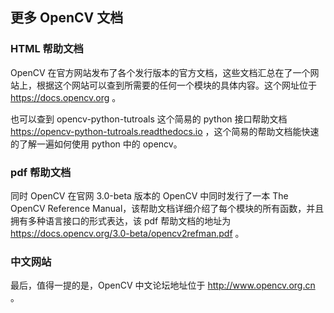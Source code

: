 ## 更多 OpenCV 文档


### HTML 帮助文档

OpenCV 在官方网站发布了各个发行版本的官方文档，这些文档汇总在了一个网站上，根据这个网站可以查到所需要的任何一个模块的具体内容。这个网址位于 https://docs.opencv.org 。

也可以查到 opencv-python-tutroals 这个简易的 python 接口帮助文档 https://opencv-python-tutroals.readthedocs.io ，这个简易的帮助文档能快速的了解一遍如何使用 python 中的 opencv。

### pdf 帮助文档
同时 OpenCV 在官网 3.0-beta 版本的 OpenCV 中同时发行了一本 The OpenCV Reference Manual，该帮助文档详细介绍了每个模块的所有函数，并且拥有多种语言接口的形式表达，该 pdf 帮助文档的地址为 https://docs.opencv.org/3.0-beta/opencv2refman.pdf 。

### 中文网站
最后，值得一提的是，OpenCV 中文论坛地址位于 http://www.opencv.org.cn 。
